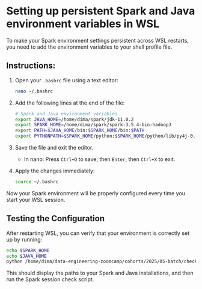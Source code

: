 # Setting up persistent Spark and Java environment variables in WSL

To make your Spark environment settings persistent across WSL restarts, you need to add the environment variables to your shell profile file.

## Instructions:

1. Open your `.bashrc` file using a text editor:
   ```bash
   nano ~/.bashrc
   ```

2. Add the following lines at the end of the file:
   ```bash
   # Spark and Java environment variables
   export JAVA_HOME=/home/dima/spark/jdk-11.0.2
   export SPARK_HOME=/home/dima/spark/spark-3.5.4-bin-hadoop3
   export PATH=$JAVA_HOME/bin:$SPARK_HOME/bin:$PATH
   export PYTHONPATH=$SPARK_HOME/python:$SPARK_HOME/python/lib/py4j-0.10.9.7-src.zip:$PYTHONPATH
   ```

3. Save the file and exit the editor.
   - In nano: Press `Ctrl+O` to save, then `Enter`, then `Ctrl+X` to exit.

4. Apply the changes immediately:
   ```bash
   source ~/.bashrc
   ```

Now your Spark environment will be properly configured every time you start your WSL session.

## Testing the Configuration

After restarting WSL, you can verify that your environment is correctly set up by running:
```bash
echo $SPARK_HOME
echo $JAVA_HOME
python /home/dima/data-engineering-zoomcamp/cohorts/2025/05-batch/check_spark.py
```

This should display the paths to your Spark and Java installations, and then run the Spark session check script.
